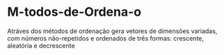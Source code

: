 # M-todos-de-Ordena-o
Atráves dos métodos de ordenação gera vetores de dimensões variadas, com números não-repetidos e ordenados de três formas: crescente, aleatória e decrescente
